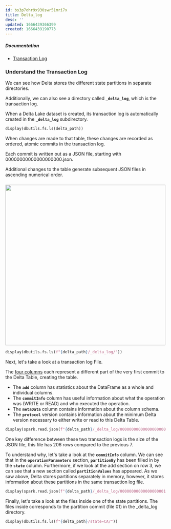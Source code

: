 ```yaml
---
id: bs3p7ohr9x930swr51mri7x
title: Delta_log
desc: ''
updated: 1666439366399
created: 1666439190773
---
```


##### Documentation 
- <a href="https://databricks.com/blog/2019/08/21/diving-into-delta-lake-unpacking-the-transaction-log.html" target="_blank">Transaction Log</a> 


### Understand the Transaction Log
We can see how Delta stores the different state partitions in separate directories.

Additionally, we can also see a directory called **`_delta_log`**, which is the transaction log.

When a Delta Lake dataset is created, its transaction log is automatically created in the **`_delta_log`** subdirectory.

```py
display(dbutils.fs.ls(delta_path))
```
 
When changes are made to that table, these changes are recorded as ordered, atomic commits in the transaction log.

Each commit is written out as a JSON file, starting with 00000000000000000000.json.

Additional changes to the table generate subsequent JSON files in ascending numerical order.

<div style="img align: center; line-height: 0; padding-top: 9px;">
  <img src="https://user-images.githubusercontent.com/20408077/87174138-609fe600-c29c-11ea-90cc-84df0c1357f1.png" width="500"/>
</div>

```py
display(dbutils.fs.ls(f"{delta_path}/_delta_log/"))
```

 Next, let's take a look at a transaction log File.


The <a href="https://docs.databricks.com/delta/delta-utility.html" target="_blank">four columns</a> each represent a different part of the very first commit to the Delta Table, creating the table.
- The **`add`** column has statistics about the DataFrame as a whole and individual columns.
- The **`commitInfo`** column has useful information about what the operation was (WRITE or READ) and who executed the operation.
- The **`metaData`** column contains information about the column schema.
- The **`protocol`** version contains information about the minimum Delta version necessary to either write or read to this Delta Table.

```py
display(spark.read.json(f"{delta_path}/_delta_log/00000000000000000000.json"))
```

 One key difference between these two transaction logs is the size of the JSON file, this file has 206 rows compared to the previous 7.

To understand why, let's take a look at the **`commitInfo`** column. We can see that in the **`operationParameters`** section, **`partitionBy`** has been filled in by the **`state`** column. Furthermore, if we look at the add section on row 3, we can see that a new section called **`partitionValues`** has appeared. As we saw above, Delta stores partitions separately in memory, however, it stores information about these partitions in the same transaction log file.

```py
display(spark.read.json(f"{delta_path}/_delta_log/00000000000000000001.json"))
```

 Finally, let's take a look at the files inside one of the state partitions. The files inside corresponds to the partition commit (file 01) in the _delta_log directory.

```py
display(dbutils.fs.ls(f"{delta_path}/state=CA/"))
```
